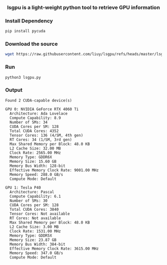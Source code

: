 <h3 align="center">
lsgpu is a light-weight python tool to retrieve GPU information
</h3>

### Install Dependency
```bash
pip install pycuda
```
### Download the source
```bash
wget https://raw.githubusercontent.com/liuy/lsgpu/refs/heads/master/lsgpu.py
```
### Run
```bash
python3 lsgpu.py
```
### Output
```
Found 2 CUDA-capable device(s)

GPU 0: NVIDIA GeForce RTX 4060 Ti
  Architecture: Ada Lovelace
  Compute Capability: 8.9
  Number of SMs: 34
  CUDA Cores per SM: 128
  Total CUDA Cores: 4352
  Tensor Cores: 136 (4/SM, 4th gen)
  RT Cores: 34 (1/SM, 3rd gen)
  Max Shared Memory per Block: 48.0 KB
  L2 Cache Size: 32.00 MB
  Clock Rate: 2565.00 MHz
  Memory Type: GDDR6X
  Memory Size: 15.60 GB
  Memory Bus Width: 128-bit
  Effective Memory Clock Rate: 9001.00 MHz
  Memory Speed: 288.0 GB/s
  Compute Mode: Default

GPU 1: Tesla P40
  Architecture: Pascal
  Compute Capability: 6.1
  Number of SMs: 30
  CUDA Cores per SM: 128
  Total CUDA Cores: 3840
  Tensor Cores: Not available
  RT Cores: Not available
  Max Shared Memory per Block: 48.0 KB
  L2 Cache Size: 3.00 MB
  Clock Rate: 1531.00 MHz
  Memory Type: GDDR5X
  Memory Size: 23.87 GB
  Memory Bus Width: 384-bit
  Effective Memory Clock Rate: 3615.00 MHz
  Memory Speed: 347.0 GB/s
  Compute Mode: Default
```
